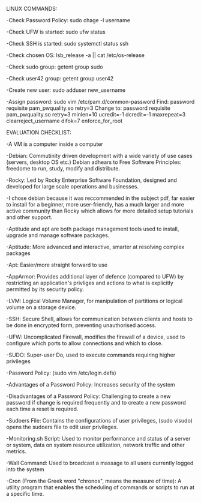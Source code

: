 LINUX COMMANDS:

-Check Password Policy: sudo chage -l username

-Check UFW is started: sudo ufw status

-Check SSH is started: sudo systemctl status ssh

-Check chosen OS: lsb_release -a || cat /etc/os-release

-Check sudo group: getent group sudo

-Check user42 group: getent group user42

-Create new user: sudo adduser new_username

-Assign password: sudo vim /etc/pam.d/common-password
Find: password      requisite       pam_pwquality.so retry=3
Change to: password requisite pam_pwquality.so retry=3 minlen=10 ucredit=-1 dcredit=-1 maxrepeat=3 clearreject_username difok=7 enforce_for_root



EVALUATION CHECKLIST:

-A VM is a computer inside a computer

-Debian: Commutinity driven development with a wide variety of use cases (servers, desktop OS etc.)
Debian adhears to Free Software Principles: freedome to run, study, modify and distribute.

-Rocky: Led by Rocky Enterprise Software Foundation, designed and developed for large scale operations and businesses.

-I chose debian because it was reccommended in the subject pdf, far easier to install for a beginner, more user-friendly, 
has a much larger and more active community than Rocky which allows for more detailed setup tutorials and other support.

-Aptitude and apt are both package management tools used to install, upgrade and manage software packages.

-Aptitude: More advanced and interactive, smarter at resolving complex packages

-Apt: Easier/more straight forward to use

-AppArmor: Provides additional layer of defence (compared to UFW) by restricting an application's privliges and actions to
what is explicitly permitted by its security policy.

-LVM: Logical Volume Manager, for manipulation of partitions or logical volume on a storage device.

-SSH: Secure Shell, allows for communication between clients and hosts to be done in encrypted form, preventing unauthorised access.

-UFW: Uncomplicated Firewall, modifies the firewall of a device, used to configure which ports to allow connections and which to close.

-SUDO: Super-user Do, used to execute commands requiring higher privileges

-Password Policy: (sudo vim /etc/login.defs)

-Advantages of a Password Policy: Increases security of the system

-Disadvantages of a Password Policy: Challenging to create a new password if change is required frequently and 
to create a new password each time a reset is required.

-Sudoers File: Contains the configurations of user privileges, (sudo visudo) opens the sudoers file to edit user privileges.

-Monitoring.sh Script: Used to monitor performance and status of a server or system, data on system resource utilization, network traffic and other metrics.

-Wall Command: Used to broadcast a massage to all users currently logged into the system

-Cron (From the Greek word "chronos", means the measure of time): A utility program that enables the scheduling of commands or scripts to run at a specific time.
